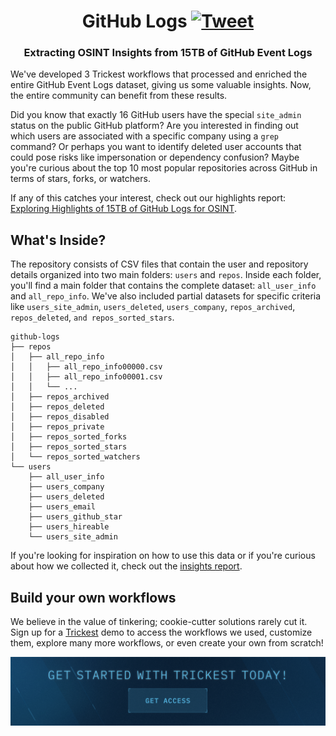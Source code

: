 <h1 align="center">GitHub Logs <a href="https://twitter.com/intent/tweet?text=GitHub%20Logs%20-%20Extracting%20OSINT%20Insights%20from%2015TB%20of%20GitHub%20Event%20Logs%0A%0Ahttps%3A%2F%2Fgithub.com%2Ftrickest%2Fgithub-logs"><img src="https://img.shields.io/badge/Tweet--lightgrey?logo=twitter&style=social" alt="Tweet" height="20"/></a></h1>
<h3 align="center">Extracting OSINT Insights from 15TB of GitHub Event Logs</h3>

We've developed 3 Trickest workflows that processed and enriched the entire GitHub Event Logs dataset, giving us some valuable insights. Now, the entire community can benefit from these results.

Did you know that exactly 16 GitHub users have the special `site_admin` status on the public GitHub platform? Are you interested in finding out which users are associated with a specific company using a `grep` command? Or perhaps you want to identify deleted user accounts that could pose risks like impersonation or dependency confusion? Maybe you're curious about the top 10 most popular repositories across GitHub in terms of stars, forks, or watchers.

If any of this catches your interest, check out our highlights report: [Exploring Highlights of 15TB of GitHub Logs for OSINT](https://trickest.com/reports/parsing-github-logs-results/).

## What's Inside?
The repository consists of CSV files that contain the user and repository details organized into two main folders: `users` and `repos`. Inside each folder, you'll find a main folder that contains the complete dataset: `all_user_info` and `all_repo_info`. We've also included partial datasets for specific criteria like `users_site_admin`, `users_deleted`, `users_company`, `repos_archived`, `repos_deleted`, `and repos_sorted_stars`.

```
github-logs
├── repos
│   ├── all_repo_info
│   │   ├── all_repo_info00000.csv
│   │   ├── all_repo_info00001.csv
│   │   └── ...
│   ├── repos_archived
│   ├── repos_deleted
│   ├── repos_disabled
│   ├── repos_private
│   ├── repos_sorted_forks
│   ├── repos_sorted_stars
│   └── repos_sorted_watchers
└── users
    ├── all_user_info
    ├── users_company
    ├── users_deleted
    ├── users_email
    ├── users_github_star
    ├── users_hireable
    └── users_site_admin
```

If you're looking for inspiration on how to use this data or if you're curious about how we collected it, check out the [insights report](https://trickest.com/reports/parsing-github-logs-results/).

## Build your own workflows
We believe in the value of tinkering; cookie-cutter solutions rarely cut it. Sign up for a [Trickest](https://trickest.com) demo to access the workflows we used, customize them, explore many more workflows, or even create your own from scratch!

[<img src="images/banner.png" />](https://trickest-access.paperform.co/)
